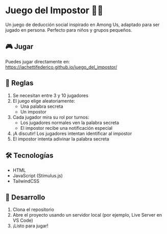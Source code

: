 # Juego del Impostor 🕵️‍♀️

Un juego de deducción social inspirado en Among Us, adaptado para ser jugado en persona. Perfecto para niños y grupos pequeños.

## 🎮 Jugar
Puedes jugar directamente en: https://iachettifederico.github.io/juego_del_impostor/

## 📝 Reglas
1. Se necesitan entre 3 y 10 jugadores
2. El juego elige aleatoriamente:
   - Una palabra secreta
   - Un impostor
3. Cada jugador mira su rol por turnos:
   - Los jugadores normales ven la palabra secreta
   - El impostor recibe una notificación especial
4. ¡A discutir! Los jugadores intentan identificar al impostor
5. El impostor intenta adivinar la palabra secreta

## 🛠 Tecnologías
- HTML
- JavaScript (Stimulus.js)
- TailwindCSS

## 🚀 Desarrollo
1. Clona el repositorio
2. Abre el proyecto usando un servidor local (por ejemplo, Live Server en VS Code)
3. ¡Listo para jugar!
